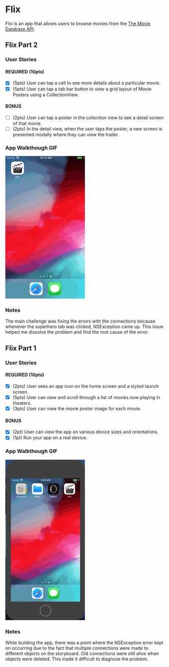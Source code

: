 # Flix

Flix is an app that allows users to browse movies from the [The Movie Database API](http://docs.themoviedb.apiary.io/#).

## Flix Part 2

### User Stories

#### REQUIRED (10pts)
- [X] (5pts) User can tap a cell to see more details about a particular movie.
- [X] (5pts) User can tap a tab bar button to view a grid layout of Movie Posters using a CollectionView.

#### BONUS
- [ ] (2pts) User can tap a poster in the collection view to see a detail screen of that movie.
- [ ] (2pts) In the detail view, when the user taps the poster, a new screen is presented modally where they can view the trailer.

### App Walkthough GIF

<img src="https://github.com/kc3585/Flix/blob/master/flix2.gif" width=250><br>

### Notes
The main challenge was fixing the errors with the connections because whenever the superhero tab was clicked, NSException came up. This issue helped me dissolve the problem and find the root cause of the error.

## Flix Part 1

### User Stories

#### REQUIRED (10pts)
- [X] (2pts) User sees an app icon on the home screen and a styled launch screen.
- [X] (5pts) User can view and scroll through a list of movies now playing in theaters.
- [X] (3pts) User can view the movie poster image for each movie.

#### BONUS
- [X] (2pt) User can view the app on various device sizes and orientations.
- [X] (1pt) Run your app on a real device.

### App Walkthough GIF

<img src="https://github.com/kc3585/Flix/blob/master/flix1.gif" width=250><br>

### Notes
While building the app, there was a point where the NSException error kept on occurring due to the fact that multiple connections were made to different objects on the storyboard. Old connections were still alive when objects were deleted. This made it difficult to diagnose the problem.
